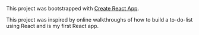 This project was bootstrapped with [Create React App](https://github.com/facebook/create-react-app).

This project was inspired by online walkthroughs of how to build a to-do-list using React and is my first React app.
